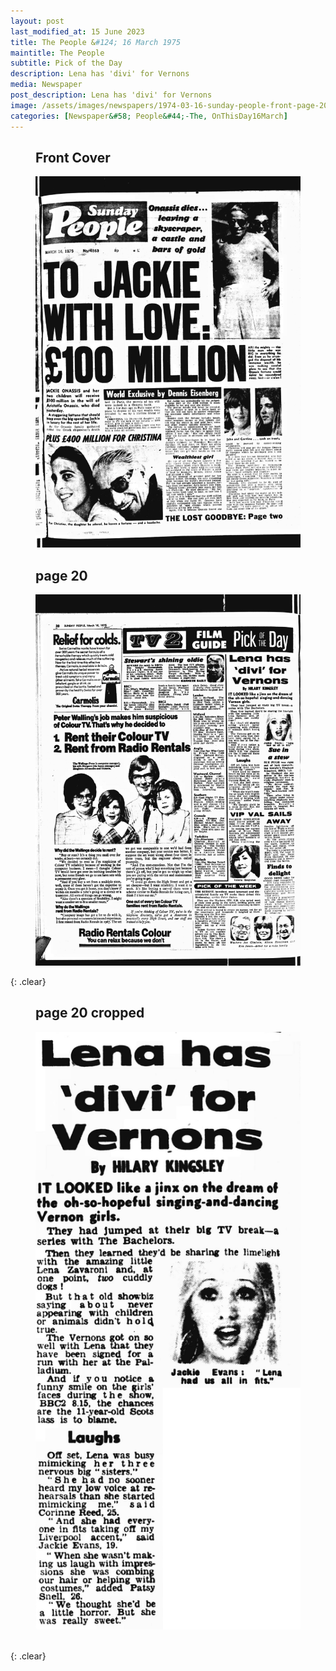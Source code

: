 ```yaml
---
layout: post
last_modified_at: 15 June 2023
title: The People &#124; 16 March 1975
maintitle: The People
subtitle: Pick of the Day
description: Lena has 'divi' for Vernons
media: Newspaper
post_description: Lena has 'divi' for Vernons
image: /assets/images/newspapers/1974-03-16-sunday-people-front-page-20.png
categories: [Newspaper&#58; People&#44;-The, OnThisDay16March]
---
```


<figure class="fig1">
<figcaption>
<h2 id="front-cover">Front Cover</h2>
</figcaption>
<a href="/assets/images/newspapers/1974-03-16-sunday-people-front-cover.png"><img src="/assets/images/newspapers/1974-03-16-sunday-people-front-cover.png" class="full-width zoom-in"></a>
</figure>

<figure class="fig2">
<figcaption>
<h2 id="page-20">page 20</h2>
</figcaption>
<a href="/assets/images/newspapers/1974-03-16-sunday-people-front-page-20.png"><img src="/assets/images/newspapers/1974-03-16-sunday-people-front-page-20.png" class="full-width zoom-in"></a>
</figure>

{: .clear}

<figure class="fig1">
<figcaption>
<h2 id="page-20-cropped">page 20 cropped</h2>
</figcaption>
<a href="/assets/images/newspapers/1974-03-16-sunday-people-front-page-20-cropped.png"><img src="/assets/images/newspapers/1974-03-16-sunday-people-front-page-20-cropped.png" class="full-width zoom-in"></a>
</figure>

<br />{: .clear}

